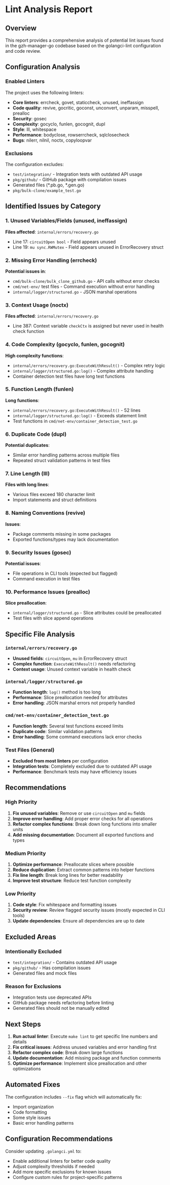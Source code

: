 # Lint Analysis Report

## Overview
This report provides a comprehensive analysis of potential lint issues found in the gzh-manager-go codebase based on the golangci-lint configuration and code review.

## Configuration Analysis

### Enabled Linters
The project uses the following linters:
- **Core linters**: errcheck, govet, staticcheck, unused, ineffassign
- **Code quality**: revive, gocritic, goconst, unconvert, unparam, misspell, prealloc
- **Security**: gosec
- **Complexity**: gocyclo, funlen, gocognit, dupl
- **Style**: lll, whitespace
- **Performance**: bodyclose, rowserrcheck, sqlclosecheck
- **Bugs**: nilerr, nilnil, noctx, copyloopvar

### Exclusions
The configuration excludes:
- `test/integration/` - Integration tests with outdated API usage
- `pkg/github/` - GitHub package with compilation issues
- Generated files (*.pb.go, *.gen.go)
- `pkg/bulk-clone/example_test.go`

## Identified Issues by Category

### 1. **Unused Variables/Fields** (unused, ineffassign)
**Files affected**: `internal/errors/recovery.go`
- Line 17: `circuitOpen bool` - Field appears unused
- Line 19: `mu sync.RWMutex` - Field appears unused in ErrorRecovery struct

### 2. **Missing Error Handling** (errcheck)
**Potential issues in**:
- `cmd/bulk-clone/bulk_clone_github.go` - API calls without error checks
- `cmd/net-env/` test files - Command execution without error handling
- `internal/logger/structured.go` - JSON marshal operations

### 3. **Context Usage** (noctx)
**Files affected**: `internal/errors/recovery.go`
- Line 387: Context variable `checkCtx` is assigned but never used in health check function

### 4. **Code Complexity** (gocyclo, funlen, gocognit)
**High complexity functions**:
- `internal/errors/recovery.go:ExecuteWithResult()` - Complex retry logic
- `internal/logger/structured.go:log()` - Complex attribute handling
- Container detection test files have long test functions

### 5. **Function Length** (funlen)
**Long functions**:
- `internal/errors/recovery.go:ExecuteWithResult()` - 52 lines
- `internal/logger/structured.go:log()` - Exceeds statement limit
- Test functions in `cmd/net-env/container_detection_test.go`

### 6. **Duplicate Code** (dupl)
**Potential duplicates**:
- Similar error handling patterns across multiple files
- Repeated struct validation patterns in test files

### 7. **Line Length** (lll)
**Files with long lines**:
- Various files exceed 180 character limit
- Import statements and struct definitions

### 8. **Naming Conventions** (revive)
**Issues**:
- Package comments missing in some packages
- Exported functions/types may lack documentation

### 9. **Security Issues** (gosec)
**Potential issues**:
- File operations in CLI tools (expected but flagged)
- Command execution in test files

### 10. **Performance Issues** (prealloc)
**Slice preallocation**:
- `internal/logger/structured.go` - Slice attributes could be preallocated
- Test files with slice append operations

## Specific File Analysis

### `internal/errors/recovery.go`
- **Unused fields**: `circuitOpen`, `mu` in ErrorRecovery struct
- **Complex function**: `ExecuteWithResult()` needs refactoring
- **Context usage**: Unused context variable in health check

### `internal/logger/structured.go`
- **Function length**: `log()` method is too long
- **Performance**: Slice preallocation needed for attributes
- **Error handling**: JSON marshal errors not properly handled

### `cmd/net-env/container_detection_test.go`
- **Function length**: Several test functions exceed limits
- **Duplicate code**: Similar validation patterns
- **Error handling**: Some command executions lack error checks

### Test Files (General)
- **Excluded from most linters** per configuration
- **Integration tests**: Completely excluded due to outdated API usage
- **Performance**: Benchmark tests may have efficiency issues

## Recommendations

### High Priority
1. **Fix unused variables**: Remove or use `circuitOpen` and `mu` fields
2. **Improve error handling**: Add proper error checks for all operations
3. **Refactor complex functions**: Break down long functions into smaller units
4. **Add missing documentation**: Document all exported functions and types

### Medium Priority
1. **Optimize performance**: Preallocate slices where possible
2. **Reduce duplication**: Extract common patterns into helper functions
3. **Fix line length**: Break long lines for better readability
4. **Improve test structure**: Reduce test function complexity

### Low Priority
1. **Code style**: Fix whitespace and formatting issues
2. **Security review**: Review flagged security issues (mostly expected in CLI tools)
3. **Update dependencies**: Ensure all dependencies are up to date

## Excluded Areas

### Intentionally Excluded
- `test/integration/` - Contains outdated API usage
- `pkg/github/` - Has compilation issues
- Generated files and mock files

### Reason for Exclusions
- Integration tests use deprecated APIs
- GitHub package needs refactoring before linting
- Generated files should not be manually edited

## Next Steps

1. **Run actual linter**: Execute `make lint` to get specific line numbers and details
2. **Fix critical issues**: Address unused variables and error handling first
3. **Refactor complex code**: Break down large functions
4. **Update documentation**: Add missing package and function comments
5. **Optimize performance**: Implement slice preallocation and other optimizations

## Automated Fixes

The configuration includes `--fix` flag which will automatically fix:
- Import organization
- Code formatting
- Some style issues
- Basic error handling patterns

## Configuration Recommendations

Consider updating `.golangci.yml` to:
- Enable additional linters for better code quality
- Adjust complexity thresholds if needed
- Add more specific exclusions for known issues
- Configure custom rules for project-specific patterns
